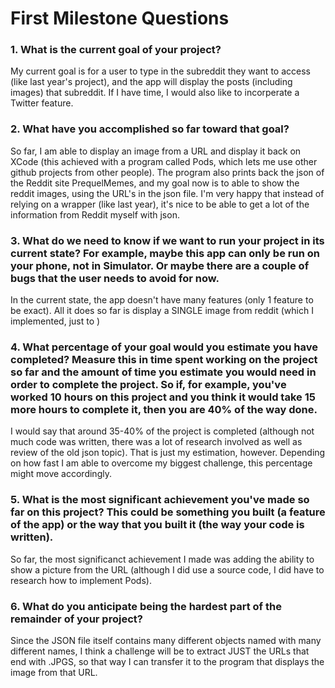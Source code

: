 # First Milestone Questions



### 1. What is the current goal of your project?
My current goal is for a user to type in the subreddit they want to access (like last year's project), and the app will display the posts (including images) that subreddit. If I have time, I would also like to incorperate a Twitter feature.


### 2. What have you accomplished so far toward that goal?
So far, I am able to display an image from a URL and display it back on XCode (this achieved with a program called Pods, which lets me use other github projects from other people). The program also prints back the json of the Reddit site PrequelMemes, and my goal now is to able to show the reddit images, using the URL's in the json file. I'm very happy that instead of relying on a wrapper (like last year), it's nice to be able to get a lot of the information from Reddit myself with json.



### 3. What do we need to know if we want to run your project in its current state? For example, maybe this app can only be run on your phone, not in Simulator. Or maybe there are a couple of bugs that the user needs to avoid for now.

In the current state, the app doesn't have many features (only 1 feature to be exact). All it does so far is display a SINGLE image from reddit (which I implemented, just to )



### 4. What percentage of your goal would you estimate you have completed? Measure this in time spent working on the project so far and the amount of time you estimate you would need in order to complete the project. So if, for example, you've worked 10 hours on this project and you think it would take 15 more hours to complete it, then you are 40% of the way done.

I would say that around 35-40% of the project is completed (although not much code was written, there was a lot of research involved as well as review of the old json topic).  That is just my estimation, however. Depending on how fast I am able to overcome my biggest challenge, this percentage might move accordingly.


### 5. What is the most significant achievement you've made so far on this project? This could be something you built (a feature of the app) or the way that you built it (the way your code is written).

So far, the most significanct achievement I made was adding the ability to show a picture from the URL (although I did use a source code, I did have to research how to implement Pods).



### 6. What do you anticipate being the hardest part of the remainder of your project?
Since the JSON file itself contains many different objects named with many different names, I think a challenge will be to extract JUST the URLs that end with .JPGS, so that way I can transfer it to the program that displays the image from that URL.

